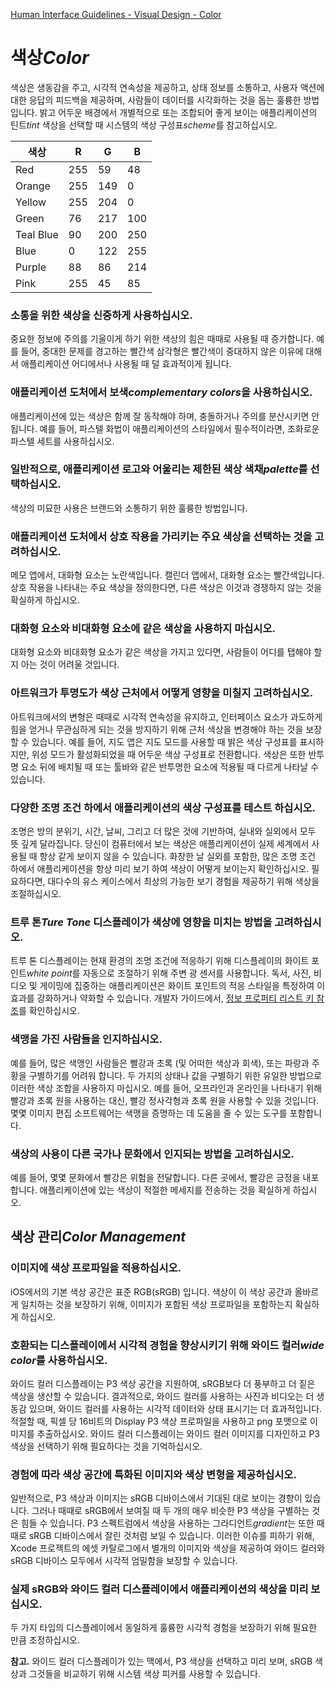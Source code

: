 [Human Interface Guidelines - Visual Design - Color](https://developer.apple.com/design/human-interface-guidelines/ios/visual-design/color/)

# 색상*Color*

색상은 생동감을 주고, 시각적 연속성을 제공하고, 상태 정보를 소통하고, 사용자 액션에 대한 응답의 피드백을 제공하며, 사람들이 데이터를 시각화하는 것을 돕는 훌륭한 방법입니다. 밝고 어두운 배경에서 개별적으로 또는 조합되어 좋게 보이는 애플리케이션의 틴트*tint* 색상을 선택할 때 시스템의 색상 구성표*scheme*를 참고하십시오.

| 색상      | R    | G    | B    |
| --------- | ---- | ---- | ---- |
| Red       | 255  | 59   | 48   |
| Orange    | 255  | 149  | 0    |
| Yellow    | 255  | 204  | 0    |
| Green     | 76   | 217  | 100  |
| Teal Blue | 90   | 200  | 250  |
| Blue      | 0    | 122  | 255  |
| Purple    | 88   | 86   | 214  |
| Pink      | 255  | 45   | 85   |

### 소통을 위한 색상을 신중하게 사용하십시오.

중요한 정보에 주의를 기울이게 하기 위한 색상의 힘은 때때로 사용될 때 증가합니다. 예를 들어, 중대한 문제를 경고하는 빨간색 삼각형은 빨간색이 중대하지 않은 이유에 대해서 애플리케이션 어디에서나 사용될 때 덜 효과적이게 됩니다.

### 애플리케이션 도처에서 보색*complementary colors*을 사용하십시오.

애플리케이션에 있는 색상은 함께 잘 동작해야 하며, 충돌하거나 주의를 분산시키면 안됩니다. 예를 들어, 파스텔 화법이 애플리케이션의 스타일에서 필수적이라면, 조화로운 파스텔 세트를 사용하십시오.

### 일반적으로, 애플리케이션 로고와 어울리는 제한된 색상 색채*palette*를 선택하십시오.

색상의 미묘한 사용은 브랜드와 소통하기 위한 훌륭한 방법입니다.

### 애플리케이션 도처에서 상호 작용을 가리키는 주요 색상을 선택하는 것을 고려하십시오.

메모 앱에서, 대화형 요소는 노란색입니다. 캘린더 앱에서, 대화형 요소는 빨간색입니다. 상호 작용을 나타내는 주요 색상을 정의한다면, 다른 색상은 이것과 경쟁하지 않는 것을 확실하게 하십시오.

### 대화형 요소와 비대화형 요소에 같은 색상을 사용하지 마십시오.

대화형 요소와 비대화형 요소가 같은 색상을 가지고 있다면, 사람들이 어디를 탭해야 할지 아는 것이 어려울 것입니다.

### 아트워크가 투명도가 색상 근처에서 어떻게 영향을 미칠지 고려하십시오.

아트워크에서의 변형은 때때로 시각적 연속성을 유지하고, 인터페이스 요소가 과도하게 힘을 얻거나 무관심하게 되는 것을 방지하기 위해 근처 색상을 변경해야 하는 것을 보장할 수 있습니다. 예를 들어, 지도 앱은 지도 모드를 사용할 때 밝은 색상 구성표를 표시하지만, 위성 모드가 활성화되었을 때 어두운 색상 구성표로 전환합니다. 색상은 또한 반투명 요소 뒤에 배치될 때 또는 툴바와 같은 반투명한 요소에 적용될 때 다르게 나타날 수 있습니다.

### 다양한 조명 조건 하에서 애플리케이션의 색상 구성표를 테스트 하십시오.

조명은 방의 분위기, 시간, 날씨, 그리고 더 많은 것에 기반하여, 실내와 실외에서 모두 뜻 깊게 달라집니다. 당신이 컴퓨터에서 보는 색상은 애플리케이션이 실제 세계에서 사용될 때 항상 같게 보이지 않을 수 있습니다. 화창한 날 실외를 포함한, 많은 조명 조건 하에서 애플리케이션을 항상 미리 보기 하여 색상이 어떻게 보이는지 확인하십시오. 필요하다면, 대다수의 유스 케이스에서 최상의 가능한 보기 경험을 제공하기 위해 색상을 조절하십시오.

### 트루 톤*Ture Tone* 디스플레이가 색상에 영향을 미치는 방법을 고려하십시오.

트루 톤 디스플레이는 현재 환경의 조명 조건에 적응하기 위해 디스플레이의 화이트 포인트*white point*를 자동으로 조절하기 위해 주변 광 센서를 사용합니다. 독서, 사진, 비디오 및 게이밍에 집중하는 애플리케이션은 화이트 포인트의 적응 스타일을 특정하여 이 효과를 강화하거나 약화할 수 있습니다. 개발자 가이드에서, [정보 프로퍼티 리스트 키 참조](https://developer.apple.com/library/content/documentation/General/Reference/InfoPlistKeyReference/Introduction/Introduction.html)를 확인하십시오.

### 색맹을 가진 사람들을 인지하십시오.

예를 들어, 많은 색맹인 사람들은 빨강과 초록 (및 어떠한 색상과 회색), 또는 파랑과 주황을 구별하기를 어려워 합니다. 두 가지의 상태나 값을 구별하기 위한 유일한 방법으로 이러한 색상 조합을 사용하지 마십시오. 예를 들어, 오프라인과 온라인을 나타내기 위해 빨강과 초록 원을 사용하는 대신, 빨강 정사각형과 초록 원을 사용할 수 있을 것입니다. 몇몇 이미지 편집 소프트웨어는 색맹을 증명하는 데 도움을 줄 수 있는 도구를 포함합니다.

###  색상의 사용이 다른 국가나 문화에서 인지되는 방법을 고려하십시오.

예를 들어, 몇몇 문화에서 빨강은 위험을 전달합니다. 다른 곳에서, 빨강은 긍정을 내포합니다. 애플리케이션에 있는 색상이 적절한 메세지를 전송하는 것을 확실하게 하십시오.

## 색상 관리*Color Management*

### 이미지에 색상 프로파일을 적용하십시오.

iOS에서의 기본 색상 공간은 표준 RGB(sRGB) 입니다. 색상이 이 색상 공간과 올바르게 일치하는 것을 보장하기 위해, 이미지가 포함된 색상 프로파일을 포함하는지 확실하게 하십시오.

### 호환되는 디스플레이에서 시각적 경험을 향상시키기 위해 와이드 컬러*wide color*를 사용하십시오.

와이드 컬러 디스플레이는 P3 색상 공간을 지원하여, sRGB보다 더 풍부하고 더 짙은 색상을 생산할 수 있습니다. 결과적으로, 와이드 컬러를 사용하는 사진과 비디오는 더 생동감 있으며, 와이드 컬러를 사용하는 시각적 데이터와 상태 표시기는 더 효과적입니다. 적절할 때, 픽셀 당 16비트의 Display P3 색상 프로파일을 사용하고 png 포맷으로 이미지를 추출하십시오. 와이드 컬러 디스플레이는 와이드 컬러 이미지를 디자인하고 P3 색상을 선택하기 위해 필요하다는 것을 기억하십시오.

### 경험에 따라 색상 공간에 특화된 이미지와 색상 변형을 제공하십시오.

일반적으로, P3 색상과 이미지는 sRGB 디바이스에서 기대된 대로 보이는 경향이 있습니다. 그러나 때때로 sRGB에서 보여질 때 두 개의 매우 비슷한 P3 색상을 구별하는 것은 힘들 수 있습니다. P3 스펙트럼에서 색상을 사용하는 그라디언트*gradient*는 또한 때때로 sRGB 디바이스에서 잘린 것처럼 보일 수 있습니다. 이러한 이슈를 피하기 위해, Xcode 프로젝트의 에셋 카탈로그에서 별개의 이미지와 색상을 제공하여 와이드 컬러와 sRGB 디바이스 모두에서 시각적 엄밀함을 보장할 수 있습니다.

### 실제 sRGB와 와이드 컬러 디스플레이에서 애플리케이션의 색상을 미리 보십시오.

두 가지 타입의 디스플레이에서 동일하게 훌륭한 시각적 경험을 보장하기 위해 필요한 만큼 조정하십시오.

**참고.** 와이드 컬러 디스플레이가 있는 맥에서, P3 색상을 선택하고 미리 보며, sRGB 색상과 그것들을 비교하기 위해 시스템 색상 피커를 사용할 수 있습니다.